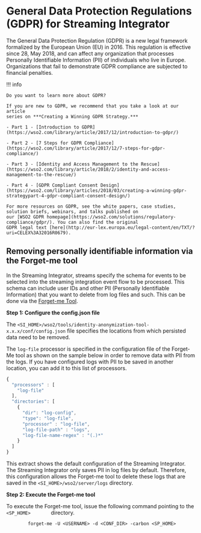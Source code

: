 # General Data Protection Regulations (GDPR) for Streaming Integrator

The General Data Protection Regulation (GDPR) is a new legal framework formalized by the European Union (EU) in 2016. 
This regulation is effective since 28, May 2018, and can affect any organization that processes Personally Identifiable 
Information (PII) of individuals who live in Europe. Organizations that fail to demonstrate GDPR compliance are 
subjected to financial penalties.

!!! info

    Do you want to learn more about GDPR?

    If you are new to GDPR, we recommend that you take a look at our article
    series on ***Creating a Winning GDPR Strategy.***

    - Part 1 - [Introduction to GDPR](https://wso2.com/library/article/2017/12/introduction-to-gdpr/)

    - Part 2 - [7 Steps for GDPR Compliance](https://wso2.com/library/article/2017/12/7-steps-for-gdpr-compliance/)

    - Part 3 - [Identity and Access Management to the Rescue](https://wso2.com/library/article/2018/2/identity-and-access-management-to-the-rescue/)

    - Part 4 - [GDPR Compliant Consent Design](https://wso2.com/library/articles/2018/03/creating-a-winning-gdpr-strategypart-4-gdpr-compliant-consent-design/)

    For more resources on GDPR, see the white papers, case studies, solution briefs, webinars, and talks published on 
    our [WSO2 GDPR homepage](https://wso2.com/solutions/regulatory-compliance/gdpr/). You can also find the original 
    GDPR legal text [here](http://eur-lex.europa.eu/legal-content/en/TXT/?uri=CELEX%3A32016R0679).
    
## Removing personally identifiable information via the Forget-me tool

In the Streaming Integrator, streams specify the schema for events to be selected into the streaming integration event 
flow to be processed. This schema can include user IDs and other PII (Personally Identifiable Information) that you want
 to delete from log files and such. This can be done via the [Forget-me Tool](_Forget-me_Tool_Overview_).


**Step 1: Configure the config.json file**

The `<SI_HOME>/wso2/tools/identity-anonymization-tool-x.x.x/conf/config.json` file specifies the locations from which 
persisted data need to be removed.

The `log-file` processor is specified in the configuration file of the Forget-Me tool as shown on the sample below in
order to remove data with PII from the logs. If you have configured logs with PII to be saved in another location, you 
can add it to this list of processors.

``` js
{
  "processors" : [
    "log-file"
  ],
  "directories": [
    {
      "dir": "log-config",
      "type": "log-file",
      "processor" : "log-file",
      "log-file-path" : "logs",
      "log-file-name-regex" : "(.)*"
    }
  ]
}
```

This extract shows the default configuration of the Streaming Integrator. The Streaming Integrator only saves
PII in log files by default. Therefore, this configuration allows the
Forget-me tool to delete these logs that are saved in the `<SI_HOME>/wso2/server/logs` directory.

**Step 2: Execute the Forget-me tool**

To execute the Forget-me tool, issue the following command pointing to
the `         <SP_HOME>        ` directory.

`         forget-me -U <USERNAME> -d <CONF_DIR> -carbon <SP_HOME>        `

  


